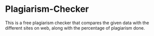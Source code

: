 # Plagiarism-Checker
This is a free plagiarism checker that compares the given data with the different sites on web, along with the percentage of plagiarism done.
